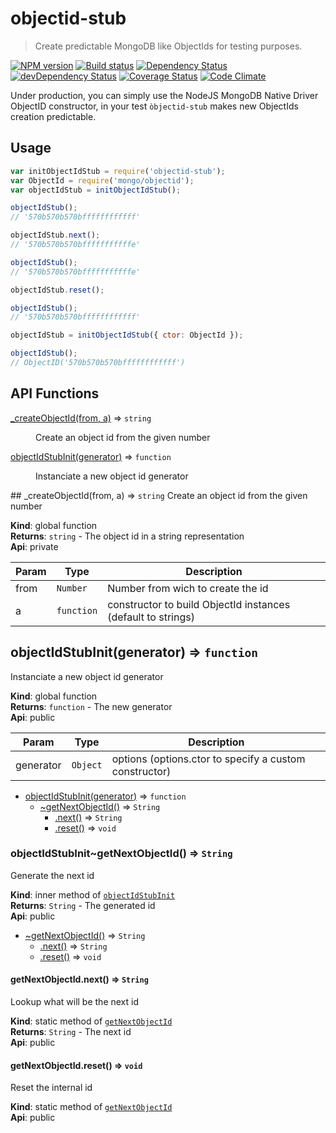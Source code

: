 # objectid-stub
> Create predictable MongoDB like ObjectIds for testing purposes.

[![NPM version](https://badge.fury.io/js/objectid-stub.svg)](https://npmjs.org/package/objectid-stub) [![Build status](https://secure.travis-ci.org/SimpliField/objectid-stub.svg)](https://travis-ci.org/SimpliField/objectid-stub) [![Dependency Status](https://david-dm.org/SimpliField/objectid-stub.svg)](https://david-dm.org/SimpliField/objectid-stub) [![devDependency Status](https://david-dm.org/SimpliField/objectid-stub/dev-status.svg)](https://david-dm.org/SimpliField/objectid-stub#info=devDependencies) [![Coverage Status](https://coveralls.io/repos/SimpliField/objectid-stub/badge.svg?branch=master)](https://coveralls.io/r/SimpliField/objectid-stub?branch=master) [![Code Climate](https://codeclimate.com/github/SimpliField/objectid-stub.svg)](https://codeclimate.com/github/SimpliField/objectid-stub)

Under production, you can simply use the NodeJS MongoDB Native Driver ObjectID
 constructor, in your test `òbjectid-stub` makes new ObjectIds creation
 predictable.

## Usage

```js
var initObjectIdStub = require('objectid-stub');
var ObjectId = require('mongo/objectid');
var objectIdStub = initObjectIdStub();

objectIdStub();
// '570b570b570bffffffffffff'

objectIdStub.next();
// '570b570b570bfffffffffffe'

objectIdStub();
// '570b570b570bfffffffffffe'

objectIdStub.reset();

objectIdStub();
// '570b570b570bffffffffffff'

objectIdStub = initObjectIdStub({ ctor: ObjectId });

objectIdStub();
// ObjectID('570b570b570bffffffffffff')
```

## API Functions

<dl>
<dt><a href="#_createObjectId">_createObjectId(from, a)</a> ⇒ <code>string</code></dt>
<dd><p>Create an object id from the given number</p>
</dd>
<dt><a href="#objectIdStubInit">objectIdStubInit(generator)</a> ⇒ <code>function</code></dt>
<dd><p>Instanciate a new object id generator</p>
</dd>
</dl>
<a name="_createObjectId"></a>
## _createObjectId(from, a) ⇒ <code>string</code>
Create an object id from the given number

**Kind**: global function  
**Returns**: <code>string</code> - The object id in a string representation  
**Api**: private  

| Param | Type | Description |
| --- | --- | --- |
| from | <code>Number</code> | Number from wich to create the id |
| a | <code>function</code> | constructor to build ObjectId instances (default to strings) |

<a name="objectIdStubInit"></a>
## objectIdStubInit(generator) ⇒ <code>function</code>
Instanciate a new object id generator

**Kind**: global function  
**Returns**: <code>function</code> - The new generator  
**Api**: public  

| Param | Type | Description |
| --- | --- | --- |
| generator | <code>Object</code> | options (options.ctor to specify a custom constructor) |


* [objectIdStubInit(generator)](#objectIdStubInit) ⇒ <code>function</code>
  * [~getNextObjectId()](#objectIdStubInit..getNextObjectId) ⇒ <code>String</code>
    * [.next()](#objectIdStubInit..getNextObjectId.next) ⇒ <code>String</code>
    * [.reset()](#objectIdStubInit..getNextObjectId.reset) ⇒ <code>void</code>

<a name="objectIdStubInit..getNextObjectId"></a>
### objectIdStubInit~getNextObjectId() ⇒ <code>String</code>
Generate the next id

**Kind**: inner method of <code>[objectIdStubInit](#objectIdStubInit)</code>  
**Returns**: <code>String</code> - The generated id  
**Api**: public  

* [~getNextObjectId()](#objectIdStubInit..getNextObjectId) ⇒ <code>String</code>
  * [.next()](#objectIdStubInit..getNextObjectId.next) ⇒ <code>String</code>
  * [.reset()](#objectIdStubInit..getNextObjectId.reset) ⇒ <code>void</code>

<a name="objectIdStubInit..getNextObjectId.next"></a>
#### getNextObjectId.next() ⇒ <code>String</code>
Lookup what will be the next id

**Kind**: static method of <code>[getNextObjectId](#objectIdStubInit..getNextObjectId)</code>  
**Returns**: <code>String</code> - The next id  
**Api**: public  
<a name="objectIdStubInit..getNextObjectId.reset"></a>
#### getNextObjectId.reset() ⇒ <code>void</code>
Reset the internal id

**Kind**: static method of <code>[getNextObjectId](#objectIdStubInit..getNextObjectId)</code>  
**Api**: public  
